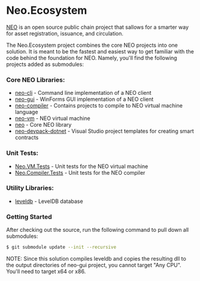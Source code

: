 # Neo.Ecosystem

[NEO](https://neo.org/) is an open source public chain project that sallows for a smarter way for asset registration, issuance, and circulation.

The Neo.Ecosystem project combines the core NEO projects into one solution. It is meant to be the fastest and easiest way to get familiar with the code behind the foundation for NEO. Namely, you'll find the following projects added as submodules:

### Core NEO Libraries:

 * [neo-cli](https://github.com/vardthomas/neo-cli) - Command line implementation of a NEO client
 * [neo-gui](https://github.com/vardthomas/neo-gui) - WinForms GUI implementation of a NEO client
 * [neo-compiler](https://github.com/vardthomas/neo-compiler) - Contains projects to compile to NEO virtual machine language
 * [neo-vm](https://github.com/vardthomas/neo-vm) - NEO virtual machine
 * [neo](https://github.com/vardthomas/neo) - Core NEO library
 * [neo-devpack-dotnet](https://github.com/vardthomas/neo-devpack-dotnet) - Visual Studio project templates for creating smart contracts

### Unit Tests:

 * [Neo.VM.Tests](https://github.com/vardthomas/Neo.VM.Tests) - Unit tests for the NEO virtual machine
 * [Neo.Compiler.Tests](https://github.com/vardthomas/Neo.Compiler.Tests) - Unit tests for the NEO compiler


### Utility Libraries:

 * [leveldb](https://github.com/vardthomas/leveldb) - LevelDB database

 ### Getting Started

After checking out the source, run the following command to pull down all submodules:

```sh
$ git submodule update --init --recursive
```
NOTE: Since this solution compiles leveldb and copies the resulting dll to the output directories of neo-gui project, you cannot target "Any CPU". You'll need to target x64 or x86.
